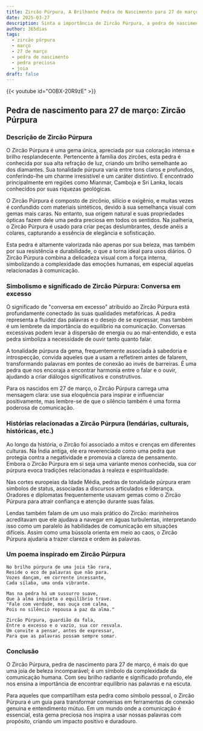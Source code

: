 ```yaml
---
title: Zircão Púrpura, A Brilhante Pedra de Nascimento para 27 de março
date: 2025-03-27
description: Sinta a importância de Zircão Púrpura, a pedra de nascimento de 27 de março que simboliza Conversa em excesso. Deixe que sua beleza e significado iluminem seu dia.
author: 365dias
tags:
  - zircão púrpura
  - março
  - 27 de março
  - pedra de nascimento
  - pedra preciosa
  - joia
draft: false
---
```


{{< youtube id="O0BX-20R9zE" >}}


## Pedra de nascimento para 27 de março: Zircão Púrpura

### Descrição de Zircão Púrpura

O Zircão Púrpura é uma gema única, apreciada por sua coloração intensa e brilho resplandecente. Pertencente à família dos zircões, esta pedra é conhecida por sua alta refração de luz, criando um brilho semelhante ao dos diamantes. Sua tonalidade púrpura varia entre tons claros e profundos, conferindo-lhe um charme irresistível e um caráter distintivo. É encontrado principalmente em regiões como Mianmar, Camboja e Sri Lanka, locais conhecidos por suas riquezas geológicas.

O Zircão Púrpura é composto de zircônio, silício e oxigênio, e muitas vezes é confundido com materiais sintéticos, devido à sua semelhança visual com gemas mais caras. No entanto, sua origem natural e suas propriedades ópticas fazem dele uma pedra preciosa em todos os sentidos. Na joalheria, o Zircão Púrpura é usado para criar peças deslumbrantes, desde anéis a colares, capturando a essência de elegância e sofisticação.

Esta pedra é altamente valorizada não apenas por sua beleza, mas também por sua resistência e durabilidade, o que a torna ideal para usos diários. O Zircão Púrpura combina a delicadeza visual com a força interna, simbolizando a complexidade das emoções humanas, em especial aquelas relacionadas à comunicação.

### Simbolismo e significado de Zircão Púrpura: Conversa em excesso

O significado de "conversa em excesso" atribuído ao Zircão Púrpura está profundamente conectado às suas qualidades metafóricas. A pedra representa a fluidez das palavras e o desejo de se expressar, mas também é um lembrete da importância do equilíbrio na comunicação. Conversas excessivas podem levar à dispersão de energia ou ao mal-entendido, e esta pedra simboliza a necessidade de ouvir tanto quanto falar.

A tonalidade púrpura da gema, frequentemente associada à sabedoria e introspecção, convida aqueles que a usam a refletirem antes de falarem, transformando palavras em pontes de conexão ao invés de barreiras. É uma pedra que nos encoraja a encontrar harmonia entre o falar e o ouvir, ajudando a criar diálogos significativos e construtivos.

Para os nascidos em 27 de março, o Zircão Púrpura carrega uma mensagem clara: use sua eloquência para inspirar e influenciar positivamente, mas lembre-se de que o silêncio também é uma forma poderosa de comunicação.

### Histórias relacionadas a Zircão Púrpura (lendárias, culturais, históricas, etc.)

Ao longo da história, o Zircão foi associado a mitos e crenças em diferentes culturas. Na Índia antiga, ele era reverenciado como uma pedra que protegia contra a negatividade e promovia a clareza de pensamento. Embora o Zircão Púrpura em si seja uma variante menos conhecida, sua cor púrpura evoca tradições relacionadas à realeza e espiritualidade.

Nas cortes europeias da Idade Média, pedras de tonalidade púrpura eram símbolos de status, associadas a discursos articulados e liderança. Oradores e diplomatas frequentemente usavam gemas como o Zircão Púrpura para atrair confiança e atenção durante suas falas.

Lendas também falam de um uso mais prático do Zircão: marinheiros acreditavam que ele ajudava a navegar em águas turbulentas, interpretando isso como um paralelo às habilidades de comunicação em situações difíceis. Assim como uma bússola orienta em meio ao caos, o Zircão Púrpura ajudaria a trazer clareza e ordem às palavras.

### Um poema inspirado em Zircão Púrpura

```
No brilho púrpura de uma joia tão rara,  
Reside o eco de palavras que não para.  
Vozes dançam, em corrente incessante,  
Cada sílaba, uma onda vibrante.  

Mas na pedra há um sussurro suave,  
Que à alma inquieta o equilíbrio trave.  
"Fale com verdade, mas ouça com calma,  
Pois no silêncio repousa a paz da alma."  

Zircão Púrpura, guardião da fala,  
Entre o excesso e o vazio, sua cor resvala.  
Um convite a pensar, antes de expressar,  
Para que as palavras possam sempre somar.  
```

### Conclusão

O Zircão Púrpura, pedra de nascimento para 27 de março, é mais do que uma joia de beleza incomparável; é um símbolo da complexidade da comunicação humana. Com seu brilho radiante e significado profundo, ele nos ensina a importância de encontrar equilíbrio nas palavras e na escuta.

Para aqueles que compartilham esta pedra como símbolo pessoal, o Zircão Púrpura é um guia para transformar conversas em ferramentas de conexão genuína e entendimento mútuo. Em um mundo onde a comunicação é essencial, esta gema preciosa nos inspira a usar nossas palavras com propósito, criando um impacto positivo e duradouro.